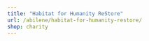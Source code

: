 ```yaml
---
title: "Habitat for Humanity ReStore"
url: /abilene/habitat-for-humanity-restore/
shop: charity
---
```

